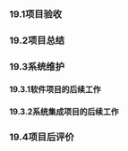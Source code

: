### 19.1项目验收
### 19.2项目总结
### 19.3系统维护
#### 19.3.1软件项目的后续工作



#### 19.3.2系统集成项目的后续工作



### 19.4项目后评价
